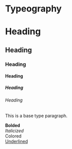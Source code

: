 # Typeography

  <!-- Standard Headings -->
  <h1>Heading</h1>
  <h2>Heading</h2>
  <h3>Heading</h3>
  <h4>Heading</h4>
  <h5>Heading</h5>
  <h6>Heading</h6>

  <!-- Base type size -->
  <p>This is a base type paragraph.</p>

  <!-- Other styled text tags -->
  <strong>Bolded</strong><br>
  <em>Italicized</em><br>
  <a>Colored</a><br>
  <u>Underlined</u><br>
